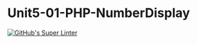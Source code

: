 # Unit5-01-PHP-NumberDisplay
[![GitHub's Super Linter](https://github.com/ICS20-Programming-ShylaO/Unit5-01-PHP-NumberDisplay/workflows/GitHub's%20Super%20Linter/badge.svg)](https://github.com/ICS20-Programming-ShylaO/Unit5-01-PHP-NumberDisplay/actions)